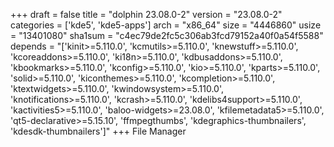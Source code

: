 +++
draft = false
title = "dolphin 23.08.0-2"
version = "23.08.0-2"
categories = ['kde5', 'kde5-apps']
arch = "x86_64"
size = "4446860"
usize = "13401080"
sha1sum = "c4ec79de2fc5c306ab3fcd79152a40f0a54f5588"
depends = "['kinit>=5.110.0', 'kcmutils>=5.110.0', 'knewstuff>=5.110.0', 'kcoreaddons>=5.110.0', 'ki18n>=5.110.0', 'kdbusaddons>=5.110.0', 'kbookmarks>=5.110.0', 'kconfig>=5.110.0', 'kio>=5.110.0', 'kparts>=5.110.0', 'solid>=5.110.0', 'kiconthemes>=5.110.0', 'kcompletion>=5.110.0', 'ktextwidgets>=5.110.0', 'kwindowsystem>=5.110.0', 'knotifications>=5.110.0', 'kcrash>=5.110.0', 'kdelibs4support>=5.110.0', 'kactivities5>=5.110.0', 'baloo-widgets>=23.08.0', 'kfilemetadata5>=5.110.0', 'qt5-declarative>=5.15.10', 'ffmpegthumbs', 'kdegraphics-thumbnailers', 'kdesdk-thumbnailers']"
+++
File Manager